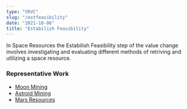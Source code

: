 ```yaml
---
type: "SRVC"
slug: "/estfeasibility"
date: "2021-10-06"
title: "Estabilish Feasibility"
---
```

In Space Resources the Estabilish Feasibility step of the value change involves investigating and evaluating different methods of retriving and utilizing a space resource.

### Representative Work

- [Moon Mining](https://xkcd.com/2524/)
- [Astroid Mining](https://xkcd.com/2124/)
- [Mars Resources](https://xkcd.com/1356/)
